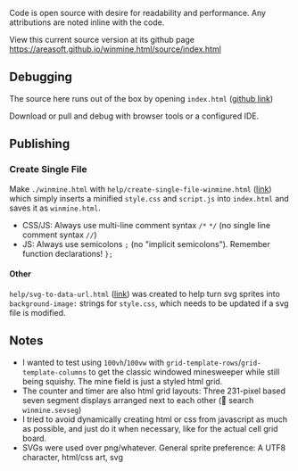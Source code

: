 Code is open source with desire for readability and performance. Any attributions are noted inline with the code.

View this current source version at its github page https://areasoft.github.io/winmine.html/source/index.html

## Debugging
The source here runs out of the box by opening `index.html` ([github link](https://areasoft.github.io/winmine.html/source/index.html))  

Download or pull and debug with browser tools or a configured IDE.

## Publishing
### Create Single File
Make `./winmine.html` with `help/create-single-file-winmine.html` ([link](https://areasoft.github.io/winmine.html/source/help/create-single-file-winmine.html)) which simply inserts a minified `style.css` and `script.js` into `index.html` and saves it as `winmine.html`.

  - CSS/JS: Always use multi-line comment syntax `/*` `*/` (no single line comment syntax `//`)
  - JS: Always use semicolons `;` (no "implicit semicolons"). Remember function declarations! `};`

#### Other
`help/svg-to-data-url.html` ([link](https://areasoft.github.io/winmine.html/source/help/svg-to-data-url.html)) was created to help turn svg sprites into `background-image:` strings for `style.css`, which needs to be updated if a svg file is modified.

## Notes
- I wanted to test using `100vh`/`100vw` with `grid-template-rows`/`grid-template-columns` to get the classic windowed minesweeper while still being squishy. The mine field is just a styled html grid.
- The counter and timer are also html grid layouts: Three 231-pixel based seven segment displays arranged next to each other (🤯 search `winmine.sevseg`)
- I tried to avoid dynamically creating html or css from javascript as much as possible, and just do it when necessary, like for the actual cell grid board.
- SVGs were used over png/whatever. General sprite preference: A UTF8 character, html/css art, svg


